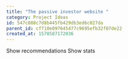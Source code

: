 ```yaml
---
title: "The passive investor website "
category: Project Ideas
id: 547c088c7d8b445fb429db3ed6c027da
parent_id: cf710e097645477c9695efb32f07de22
created_at: 1578587172036
---
```


Show recommendations 
Show stats 
    